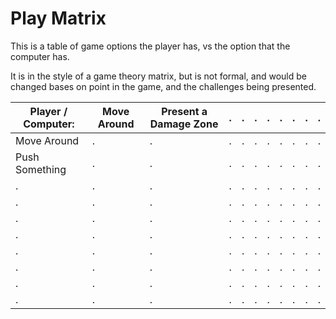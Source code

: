 # Play Matrix

This is a table of game options the player has, vs the option that the computer has.

It is in the style of a game theory matrix, but is not formal, and would be changed bases on point in the game, and the challenges being presented.

| Player / Computer: | Move Around | Present a Damage Zone | . | . | . | . | . | . | . | . |
| --- | --- | --- | --- | --- | --- | --- | --- | --- | --- | --- |
| Move Around | . | . | . | . | . | . | . | . | . | . |
| Push Something | . | . | . | . | . | . | . | . | . | . |
| . | . | . | . | . | . | . | . | . | . | . |
| . | . | . | . | . | . | . | . | . | . | . |
| . | . | . | . | . | . | . | . | . | . | . |
| . | . | . | . | . | . | . | . | . | . | . |
| . | . | . | . | . | . | . | . | . | . | . |
| . | . | . | . | . | . | . | . | . | . | . |
| . | . | . | . | . | . | . | . | . | . | . |
| . | . | . | . | . | . | . | . | . | . | . |
   